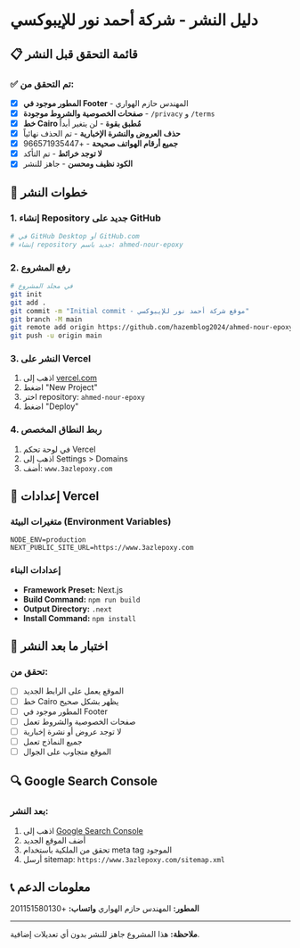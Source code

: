 # دليل النشر - شركة أحمد نور للإيبوكسي

## 📋 قائمة التحقق قبل النشر

### ✅ تم التحقق من:
- [x] **المطور موجود في Footer** - المهندس حازم الهواري
- [x] **صفحات الخصوصية والشروط موجودة** - `/privacy` و `/terms`
- [x] **خط Cairo مُطبق بقوة** - لن يتغير أبداً
- [x] **حذف العروض والنشرة الإخبارية** - تم الحذف نهائياً
- [x] **جميع أرقام الهواتف صحيحة** - +966571935447
- [x] **لا توجد خرائط** - تم التأكد
- [x] **الكود نظيف ومحسن** - جاهز للنشر

## 🚀 خطوات النشر

### 1. إنشاء Repository جديد على GitHub
```bash
# في GitHub Desktop أو GitHub.com
# إنشاء repository جديد باسم: ahmed-nour-epoxy
```

### 2. رفع المشروع
```bash
# في مجلد المشروع
git init
git add .
git commit -m "Initial commit - موقع شركة أحمد نور للإيبوكسي"
git branch -M main
git remote add origin https://github.com/hazemblog2024/ahmed-nour-epoxy.git
git push -u origin main
```

### 3. النشر على Vercel
1. اذهب إلى [vercel.com](https://vercel.com)
2. اضغط "New Project"
3. اختر repository: `ahmed-nour-epoxy`
4. اضغط "Deploy"

### 4. ربط النطاق المخصص
1. في لوحة تحكم Vercel
2. اذهب إلى Settings > Domains
3. أضف: `www.3azlepoxy.com`

## 🔧 إعدادات Vercel

### متغيرات البيئة (Environment Variables)
```
NODE_ENV=production
NEXT_PUBLIC_SITE_URL=https://www.3azlepoxy.com
```

### إعدادات البناء
- **Framework Preset:** Next.js
- **Build Command:** `npm run build`
- **Output Directory:** `.next`
- **Install Command:** `npm install`

## 📱 اختبار ما بعد النشر

### تحقق من:
- [ ] الموقع يعمل على الرابط الجديد
- [ ] خط Cairo يظهر بشكل صحيح
- [ ] المطور موجود في Footer
- [ ] صفحات الخصوصية والشروط تعمل
- [ ] لا توجد عروض أو نشرة إخبارية
- [ ] جميع النماذج تعمل
- [ ] الموقع متجاوب على الجوال

## 🔍 Google Search Console

### بعد النشر:
1. اذهب إلى [Google Search Console](https://search.google.com/search-console)
2. أضف الموقع الجديد
3. تحقق من الملكية باستخدام meta tag الموجود
4. أرسل sitemap: `https://www.3azlepoxy.com/sitemap.xml`

## 📞 معلومات الدعم

**المطور:** المهندس حازم الهواري
**واتساب:** +201151580130

---

**ملاحظة:** هذا المشروع جاهز للنشر بدون أي تعديلات إضافية.
